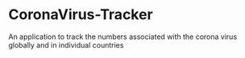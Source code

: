 # CoronaVirus-Tracker
An application to track the numbers associated with the corona virus globally and in individual countries 
